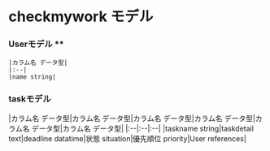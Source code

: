 # checkmywork モデル


### Userモデル **
    |カラム名 データ型|
    |:--|
    |name string|


### taskモデル
|カラム名 データ型|カラム名 データ型|カラム名 データ型|カラム名 データ型|カラム名 データ型|カラム名 データ型|
|:--|:--|:--|
|taskname string|taskdetail text|deadline datatime|状態 situation|優先順位 priority|User references|
